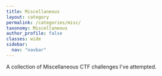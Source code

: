 ```yaml
---
title: Miscellaneous
layout: category
permalink: /categories/misc/
taxonomy: Miscellaneous
author_profile: false
classes: wide
sidebar:
  nav: "navbar"
---
```


A collection of Miscellaneous CTF challenges I've attempted.
